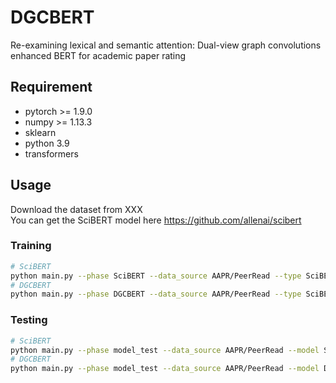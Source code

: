 # DGCBERT
Re-examining lexical and semantic attention: Dual-view graph convolutions enhanced BERT for academic paper rating

## Requirement

* pytorch >= 1.9.0
* numpy >= 1.13.3
* sklearn
* python 3.9
* transformers

## Usage
Download the dataset from XXX <br>
You can get the SciBERT model here https://github.com/allenai/scibert

### Training
```sh
# SciBERT
python main.py --phase SciBERT --data_source AAPR/PeerRead --type SciBERT
# DGCBERT
python main.py --phase DGCBERT --data_source AAPR/PeerRead --type SciBERT --mode top_biaffine+softmax --k X --alpha X --top_rate X --predict_dim X
```

### Testing

```sh
# SciBERT
python main.py --phase model_test --data_source AAPR/PeerRead --model SciBERT
# DGCBERT
python main.py --phase model_test --data_source AAPR/PeerRead --model DGCBERT
```
